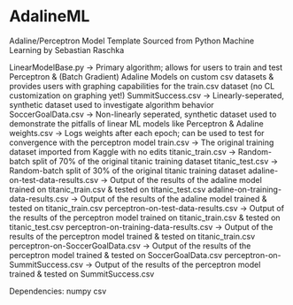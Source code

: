 # AdalineML

Adaline/Perceptron Model Template Sourced from Python Machine Learning by Sebastian Raschka 


LinearModelBase.py -> Primary algorithm; allows for users to train and test Perceptron & (Batch Gradient) Adaline Models on custom csv datasets & provides users with graphing capabilities for the train.csv dataset (no CL customization on graphing yet!)
SummitSuccess.csv -> Linearly-seperated, synthetic dataset used to investigate algorithm behavior
SoccerGoalData.csv -> Non-linearly seperated, synthetic dataset used to demonstrate the pitfalls of linear ML models like Perceptron & Adaline
weights.csv -> Logs weights after each epoch; can be used to test for convergence with the perceptron model
train.csv -> The original training dataset imported from Kaggle with no edits
titanic_train.csv -> Random-batch split of 70% of the original titanic training dataset
titanic_test.csv -> Random-batch split of 30% of the original titanic training dataset
adaline-on-test-data-results.csv -> Output of the results of the adaline model trained on titanic_train.csv & tested on titanic_test.csv
adaline-on-training-data-results.csv -> Output of the results of the adaline model trained & tested on titanic_train.csv
perceptron-on-test-data-results.csv -> Output of the results of the perceptron model trained on titanic_train.csv & tested on titanic_test.csv
perceptron-on-training-data-results.csv -> Output of the results of the perceptron model trained & tested on titanic_train.csv
perceptron-on-SoccerGoalData.csv -> Output of the results of the perceptron model trained & tested on SoccerGoalData.csv
perceptron-on-SummitSuccess.csv -> Output of the results of the perceptron model trained & tested on SummitSuccess.csv



Dependencies:
numpy
csv

